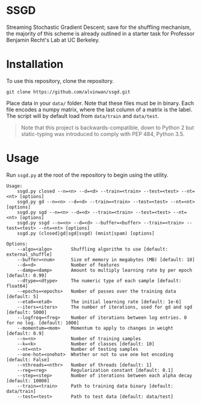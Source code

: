 # SSGD
Streaming Stochastic Gradient Descent; save for the shuffling
mechanism, the majority of this scheme is already outlined in a starter
task for Professor Benjamin Recht's Lab at UC Berkeley.

# Installation

To use this repository, clone the repository.

    git clone https://github.com/alvinwan/ssgd.git

Place data in your `data/` folder. Note that these files must be in
binary. Each file encodes a numpy matrix, where the last column of a
matrix is the label. The script will by default load from `data/train`
and `data/test`.

> Note that this project is backwards-compatible, down to Python 2 but
static-typing was introduced to comply with PEP 484, Python 3.5.

# Usage

Run `ssgd.py` at the root of the repository to begin using the utility.

    Usage:
        ssgd.py closed --n=<n> --d=<d> --train=<train> --test=<test> --nt=<nt> [options]
        ssgd.py gd --n=<n> --d=<d> --train=<train> --test=<test> --nt=<nt> [options]
        ssgd.py sgd --n=<n> --d=<d> --train=<train> --test=<test> --nt=<nt> [options]
        ssgd.py ssgd --n=<n> --d=<d> --buffer=<buffer> --train=<train> --test=<test> --nt=<nt> [options]
        ssgd.py (closed|gd|sgd|ssgd) (mnist|spam) [options]
    
    Options:
        --algo=<algo>       Shuffling algorithm to use [default: external_shuffle]
        --buffer=<num>      Size of memory in megabytes (MB) [default: 10]
        --d=<d>             Number of features
        --damp=<damp>       Amount to multiply learning rate by per epoch [default: 0.99]
        --dtype=<dtype>     The numeric type of each sample [default: float64]
        --epochs=<epochs>   Number of passes over the training data [default: 5]
        --eta0=<eta0>       The initial learning rate [default: 1e-6]
        --iters=<iters>     The number of iterations, used for gd and sgd [default: 5000]
        --logfreq=<freq>    Number of iterations between log entries. 0 for no log. [default: 1000]
        --momentum=<mom>    Momentum to apply to changes in weight [default: 0.9]
        --n=<n>             Number of training samples
        --k=<k>             Number of classes [default: 10]
        --nt=<nt>           Number of testing samples
        --one-hot=<onehot>  Whether or not to use one hot encoding [default: False]
        --nthreads=<nthr>   Number of threads [default: 1]
        --reg=<reg>         Regularization constant [default: 0.1]
        --step=<step>       Number of iterations between each alpha decay [default: 10000]
        --train=<train>     Path to training data binary [default: data/train]
        --test=<test>       Path to test data [default: data/test]
